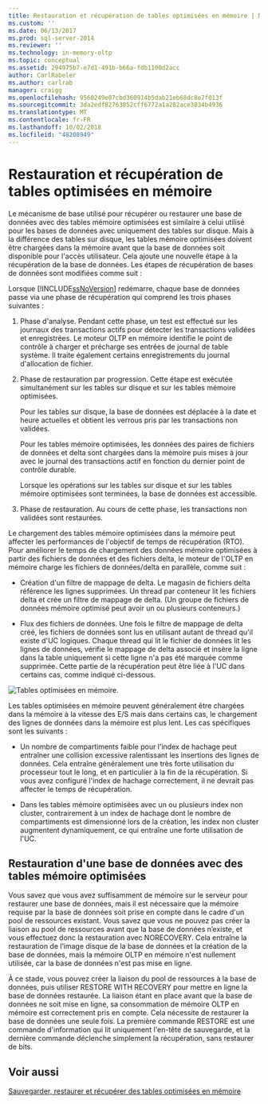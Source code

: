 ```yaml
---
title: Restauration et récupération de tables optimisées en mémoire | Microsoft Docs
ms.custom: ''
ms.date: 06/13/2017
ms.prod: sql-server-2014
ms.reviewer: ''
ms.technology: in-memory-oltp
ms.topic: conceptual
ms.assetid: 294975b7-e7d1-491b-b66a-fdb1100d2acc
author: CarlRabeler
ms.author: carlrab
manager: craigg
ms.openlocfilehash: 9560249e07cbd360914b5dab21eb68dc8e7f013f
ms.sourcegitcommit: 3da2edf82763852cff6772a1a282ace3034b4936
ms.translationtype: MT
ms.contentlocale: fr-FR
ms.lasthandoff: 10/02/2018
ms.locfileid: "48208949"
---
```

# <a name="restore-and-recovery-of-memory-optimized-tables"></a>Restauration et récupération de tables optimisées en mémoire
  Le mécanisme de base utilisé pour récupérer ou restaurer une base de données avec des tables mémoire optimisées est similaire à celui utilisé pour les bases de données avec uniquement des tables sur disque. Mais à la différence des tables sur disque, les tables mémoire optimisées doivent être chargées dans la mémoire avant que la base de données soit disponible pour l'accès utilisateur. Cela ajoute une nouvelle étape à la récupération de la base de données. Les étapes de récupération de bases de données sont modifiées comme suit :  
  
 Lorsque [!INCLUDE[ssNoVersion](../../includes/ssnoversion-md.md)] redémarre, chaque base de données passe via une phase de récupération qui comprend les trois phases suivantes :  
  
1.  Phase d'analyse. Pendant cette phase, un test est effectué sur les journaux des transactions actifs pour détecter les transactions validées et enregistrées. Le moteur OLTP en mémoire identifie le point de contrôle à charger et précharge ses entrées de journal de table système. Il traite également certains enregistrements du journal d'allocation de fichier.  
  
2.  Phase de restauration par progression. Cette étape est exécutée simultanément sur les tables sur disque et sur les tables mémoire optimisées.  
  
     Pour les tables sur disque, la base de données est déplacée à la date et heure actuelles et obtient les verrous pris par les transactions non validées.  
  
     Pour les tables mémoire optimisées, les données des paires de fichiers de données et delta sont chargées dans la mémoire puis mises à jour avec le journal des transactions actif en fonction du dernier point de contrôle durable.  
  
     Lorsque les opérations sur les tables sur disque et sur les tables mémoire optimisées sont terminées, la base de données est accessible.  
  
3.  Phase de restauration. Au cours de cette phase, les transactions non validées sont restaurées.  
  
 Le chargement des tables mémoire optimisées dans la mémoire peut affecter les performances de l'objectif de temps de récupération (RTO). Pour améliorer le temps de chargement des données mémoire optimisées à partir des fichiers de données et des fichiers delta, le moteur de l'OLTP en mémoire charge les fichiers de données/delta en parallèle, comme suit :  
  
-   Création d'un filtre de mappage de delta. Le magasin de fichiers delta référence les lignes supprimées. Un thread par conteneur lit les fichiers delta et crée un filtre de mappage de delta. (Un groupe de fichiers de données mémoire optimisé peut avoir un ou plusieurs conteneurs.)  
  
-   Flux des fichiers de données.  Une fois le filtre de mappage de delta créé, les fichiers de données sont lus en utilisant autant de thread qu'il existe d'UC logiques. Chaque thread qui lit le fichier de données lit les lignes de données, vérifie le mappage de delta associé et insère la ligne dans la table uniquement si cette ligne n'a pas été marquée comme supprimée. Cette partie de la récupération peut être liée à l'UC dans certains cas, comme indiqué ci-dessous.  
  
 ![Tables optimisées en mémoire.](../../database-engine/media/memory-optimized-tables.gif "Tables optimisées en mémoire.")  
  
 Les tables optimisées en mémoire peuvent généralement être chargées dans la mémoire à la vitesse des E/S mais dans certains cas, le chargement des lignes de données dans la mémoire est plus lent. Les cas spécifiques sont les suivants :  
  
-   Un nombre de compartiments faible pour l'index de hachage peut entraîner une collision excessive ralentissant les insertions des lignes de données. Cela entraîne généralement une très forte utilisation du processeur tout le long, et en particulier à la fin de la récupération. Si vous avez configuré l'index de hachage correctement, il ne devrait pas affecter le temps de récupération.  
  
-   Dans les tables mémoire optimisées avec un ou plusieurs index non cluster, contrairement à un index de hachage dont le nombre de compartiments est dimensionné lors de la création, les index non cluster augmentent dynamiquement, ce qui entraîne une forte utilisation de l'UC.  
  
## <a name="restoring-a-database-with-memory-optimized-tables"></a>Restauration d'une base de données avec des tables mémoire optimisées  
 Vous savez que vous avez suffisamment de mémoire sur le serveur pour restaurer une base de données, mais il est nécessaire que la mémoire requise par la base de données soit prise en compte dans le cadre d'un pool de ressources existant.  Vous savez que vous ne pouvez pas créer la liaison au pool de ressources avant que la base de données n’existe, et vous effectuez donc la restauration avec NORECOVERY.  Cela entraîne la restauration de l’image disque de la base de données et la création de la base de données, mais la mémoire OLTP en mémoire n'est nullement utilisée, car la base de données n'est pas mise en ligne.  
  
 À ce stade, vous pouvez créer la liaison du pool de ressources à la base de données, puis utiliser RESTORE WITH RECOVERY pour mettre en ligne la base de données restaurée.  La liaison étant en place avant que la base de données ne soit mise en ligne, sa consommation de mémoire OLTP en mémoire est correctement pris en compte. Cela nécessite de restaurer la base de données une seule fois. La première commande RESTORE est une commande d'information qui lit uniquement l'en-tête de sauvegarde, et la dernière commande déclenche simplement la récupération, sans restaurer de bits.  
  
## <a name="see-also"></a>Voir aussi  
 [Sauvegarder, restaurer et récupérer des tables optimisées en mémoire](memory-optimized-tables.md)  
  
  
